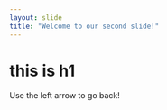 ```yaml
---
layout: slide
title: "Welcome to our second slide!"
---
```

# this is h1
Use the left arrow to go back!
